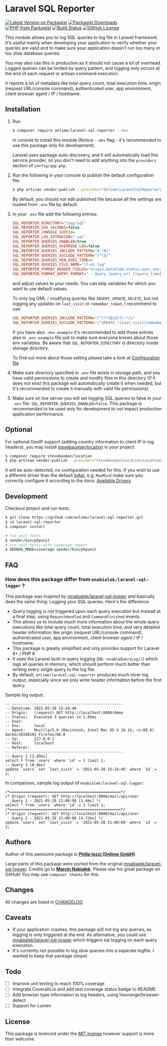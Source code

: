 # Laravel SQL Reporter

[![Latest Version on Packagist](https://img.shields.io/packagist/v/onlime/laravel-sql-reporter.svg)](https://packagist.org/packages/onlime/laravel-sql-reporter)
[![Packagist Downloads](https://img.shields.io/packagist/dt/onlime/laravel-sql-reporter.svg)](https://packagist.org/packages/onlime/laravel-sql-reporter)
[![PHP from Packagist](https://img.shields.io/packagist/php-v/onlime/laravel-sql-reporter.svg)](https://packagist.org/packages/onlime/laravel-sql-reporter)
[![Build Status](https://github.com/onlime/laravel-sql-reporter/actions/workflows/ci.yml/badge.svg)](https://github.com/onlime/laravel-sql-reporter/actions/workflows/ci.yml)
[![GitHub License](https://img.shields.io/github/license/onlime/laravel-sql-reporter.svg)](https://github.com/onlime/laravel-sql-reporter/blob/main/LICENSE)

This module allows you to log SQL queries to log file in Laravel framework. It's useful mainly
when developing your application to verify whether your queries are valid and to make sure your application doesn't run too many or too slow database queries.

You may also use this in production as it should not cause a lot of overhead. Logged queries can be limited by query pattern, and logging only occurs at the end of each request or artisan command execution.

It reports a lot of metadata like total query count, total execution time, origin (request URL/console command), authenticated user, app environment, client browser agent / IP / hostname.

## Installation

1. Run
   ```bash
   $ composer require onlime/laravel-sql-reporter --dev
   ```
   in console to install this module (Notice `--dev` flag - it's recommended to use this package only for development). 

   Laravel uses package auto-discovery, and it will automatically load this service provider, so you don't need to add anything into the `providers` section of `config/app.php`.
    
2. Run the following in your console to publish the default configuration file:
    
    ```bash
    $ php artisan vendor:publish --provider="Onlime\LaravelSqlReporter\Providers\ServiceProvider"
    ```
    
    By default, you should not edit published file because all the settings are loaded from `.env` file by default.

3. In your `.env` file add the following entries:

    ```ini
    SQL_REPORTER_DIRECTORY="logs/sql"
    SQL_REPORTER_USE_SECONDS=false
    SQL_REPORTER_CONSOLE_SUFFIX=
    SQL_REPORTER_LOG_EXTENSION=".sql"
    SQL_REPORTER_QUERIES_ENABLED=true
    SQL_REPORTER_QUERIES_OVERRIDE_LOG=false
    SQL_REPORTER_QUERIES_INCLUDE_PATTERN="#.*#i"
    SQL_REPORTER_QUERIES_EXCLUDE_PATTERN="/^\$/"
    SQL_REPORTER_QUERIES_MIN_EXEC_TIME=0
    SQL_REPORTER_QUERIES_FILE_NAME="[Y-m]-log"
    SQL_REPORTER_FORMAT_HEADER_FIELDS="origin,datetime,status,user,env,agent,ip,host,referer"
    SQL_REPORTER_FORMAT_ENTRY_FORMAT="-- Query [query_nr] [[query_time]]\\n[query]"
    ```
    
    and adjust values to your needs. You can skip variables for which you want to use default values.

    To only log DML / modifying queries like `INSERT`, `UPDATE`, `DELETE`, but not logging any updates on
    `last_visit` or `remember_token`, I recommend to use:

    ```ini
   SQL_REPORTER_QUERIES_INCLUDE_PATTERN="/^(?!SELECT).*/i"
   SQL_REPORTER_QUERIES_EXCLUDE_PATTERN="/^UPDATE.*(last_visit|remember_token)/i"
   ```
    
    If you have also `.env.example` it's recommended to add those entries also in `.env.example` file just to make sure everyone knows about those env variables. Be aware that `SQL_REPORTER_DIRECTORY` is directory inside storage directory.
    
    To find out more about those setting please take a look at [Configuration file](config/sql-reporter.php)
    
4. Make sure directory specified in `.env` file exists in storage path, and you have valid permissions to create and modify files in this directory (If it does not exist this package will automatically create it when needed, but it's recommended to create it manually with valid file permissions)

5. Make sure on live server you will set logging SQL queries to false in your `.env` file: `SQL_REPORTER_QUERIES_ENABLED=false`. This package is recommended to be used only for development to not impact production application performance.

## Optional

For optional GeoIP support (adding country information to client IP in log headers), you may install [stevebauman/location](https://github.com/stevebauman/location) in your project:

```bash
$ composer require stevebauman/location
$ php artisan vendor:publish --provider="Stevebauman\Location\LocationServiceProvider"
```

It will be auto-detected, no configuration needed for this. If you wish to use a different driver than the default [IpApi](https://ip-api.com/), e.g. `MaxMind` make sure you correctly configure it according to the docs: [Available Drivers](https://github.com/stevebauman/location#available-drivers)

## Development

Checkout project and run tests:

```bash
$ git clone https://github.com/onlime/laravel-sql-reporter.git
$ cd laravel-sql-reporter
$ composer install

# run unit tests
$ vendor/bin/phpunit
# run unit tests with coverage report
$ XDEBUG_MODE=coverage vendor/bin/phpunit
```

## FAQ

### How does this package differ from `mnabialek/laravel-sql-logger` ?

This package was inspired by [mnabialek/laravel-sql-logger](https://github.com/mnabialek/laravel-sql-logger) and basically does the same thing: Logging your SQL queries. Here's the difference:

- Query logging is not triggered upon each query execution but instead at a final step, using `RequestHandled` and `CommandFinished` events.
- This allows us to include much more information about the whole query executions like total query count, total execution time, and very detailed header information like origin (request URL/console command), authenticated user, app environment, client browser agent / IP / hostname.
- This package is greatly simplified and only provides support for Laravel 8+ / PHP 8
- It uses the Laravel built-in query logging (`DB::enableQueryLog()`) which logs all queries in memory, which should perform much better than writing every single query to the log file.
- By default, `onlime/laravel-sql-reporter` produces much nicer log output, especially since we only write header information before the first query.

Sample log output:

```
-- --------------------------------------------------
-- Datetime: 2021-05-28 15:24:46
-- Origin:   (request) GET http://localhost:8000/demo
-- Status:   Executed 3 queries in 1.85ms
-- User:     
-- Env:      local
-- Agent:    Mozilla/5.0 (Macintosh; Intel Mac OS X 10.15; rv:88.0) Gecko/20100101 Firefox/88.0
-- Ip:       127.0.0.1
-- Host:     localhost
-- Referer:  
-- --------------------------------------------------
-- Query 1 [1.45ms]
select * from `users` where `id` = 1 limit 1;
-- Query 3 [0.4ms]
update `users` set `last_visit` = '2021-05-28 15:24:46' where `id` = 1;
```

In comparison, sample log output of `mnabialek/laravel-sql-logger`:

```
/*==================================================*/
/* Origin (request): GET http://localhost:8000/mail/api/user
   Query 1 - 2021-05-20 21:00:08 [1.4ms] */
select * from `users` where `id` = 1 limit 1;
/*==================================================*/
/* Origin (request): GET http://localhost:8000/mail/api/user
   Query 2 - 2021-05-20 21:00:08 [4.72ms] */
update `users` set `last_visit` = '2021-05-20 21:00:08' where `id` = 1;
```

## Authors

Author of this awesome package is **[Philip Iezzi (Onlime GmbH)](https://www.onlime.ch/)**.

Large parts of this package were ported from the original [mnabialek/laravel-sql-logger](https://github.com/mnabialek/laravel-sql-logger). Credits go to **[Marcin Nabiałek](http://marcin.nabialek.org/en/)**.
Please star his great package on GitHub! You may use `composer thanks` for this.

## Changes

All changes are listed in [CHANGELOG](CHANGELOG.md)

## Caveats

- If your application crashes, this package will not log any queries, as logging is only triggered at the end. As alternative, you could use [mnabialek/laravel-sql-logger](https://github.com/mnabialek/laravel-sql-logger) which triggers sql logging on each query execution.
- It's currently not possible to log slow queries into a separate logfile. I wanted to keep that package simpel.

## Todo

- [ ] Improve unit testing to reach 100% coverage
- [ ] Integrate Coveralls.io and add test coverage status badge to README
- [ ] Add browser type information to log headers, using hisorange/browser-detect
- [ ] Support for Lumen

## License

This package is licenced under the [MIT license](LICENSE) however support is more than welcome.